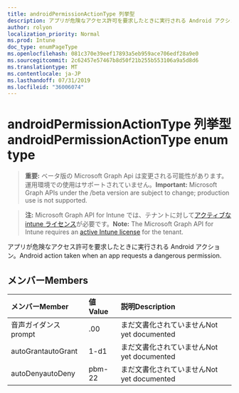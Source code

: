 ```yaml
---
title: androidPermissionActionType 列挙型
description: アプリが危険なアクセス許可を要求したときに実行される Android アクション。
author: rolyon
localization_priority: Normal
ms.prod: Intune
doc_type: enumPageType
ms.openlocfilehash: 081c370e39eef17893a5eb959ace706edf28a9e0
ms.sourcegitcommit: 2c62457e57467b8d50f21b255b553106a9a5d8d6
ms.translationtype: MT
ms.contentlocale: ja-JP
ms.lasthandoff: 07/31/2019
ms.locfileid: "36006074"
---
```

# <a name="androidpermissionactiontype-enum-type"></a><span data-ttu-id="ded97-103">androidPermissionActionType 列挙型</span><span class="sxs-lookup"><span data-stu-id="ded97-103">androidPermissionActionType enum type</span></span>

> <span data-ttu-id="ded97-104">**重要:** ベータ版の Microsoft Graph Api は変更される可能性があります。運用環境での使用はサポートされていません。</span><span class="sxs-lookup"><span data-stu-id="ded97-104">**Important:** Microsoft Graph APIs under the /beta version are subject to change; production use is not supported.</span></span>

> <span data-ttu-id="ded97-105">**注:** Microsoft Graph API for Intune では、テナントに対して[アクティブな intune ライセンス](https://go.microsoft.com/fwlink/?linkid=839381)が必要です。</span><span class="sxs-lookup"><span data-stu-id="ded97-105">**Note:** The Microsoft Graph API for Intune requires an [active Intune license](https://go.microsoft.com/fwlink/?linkid=839381) for the tenant.</span></span>

<span data-ttu-id="ded97-106">アプリが危険なアクセス許可を要求したときに実行される Android アクション。</span><span class="sxs-lookup"><span data-stu-id="ded97-106">Android action taken when an app requests a dangerous permission.</span></span>

## <a name="members"></a><span data-ttu-id="ded97-107">メンバー</span><span class="sxs-lookup"><span data-stu-id="ded97-107">Members</span></span>
|<span data-ttu-id="ded97-108">メンバー</span><span class="sxs-lookup"><span data-stu-id="ded97-108">Member</span></span>|<span data-ttu-id="ded97-109">値</span><span class="sxs-lookup"><span data-stu-id="ded97-109">Value</span></span>|<span data-ttu-id="ded97-110">説明</span><span class="sxs-lookup"><span data-stu-id="ded97-110">Description</span></span>|
|:---|:---|:---|
|<span data-ttu-id="ded97-111">音声ガイダンス</span><span class="sxs-lookup"><span data-stu-id="ded97-111">prompt</span></span>|<span data-ttu-id="ded97-112">.0</span><span class="sxs-lookup"><span data-stu-id="ded97-112">0</span></span>|<span data-ttu-id="ded97-113">まだ文書化されていません</span><span class="sxs-lookup"><span data-stu-id="ded97-113">Not yet documented</span></span>|
|<span data-ttu-id="ded97-114">autoGrant</span><span class="sxs-lookup"><span data-stu-id="ded97-114">autoGrant</span></span>|<span data-ttu-id="ded97-115">1-d</span><span class="sxs-lookup"><span data-stu-id="ded97-115">1</span></span>|<span data-ttu-id="ded97-116">まだ文書化されていません</span><span class="sxs-lookup"><span data-stu-id="ded97-116">Not yet documented</span></span>|
|<span data-ttu-id="ded97-117">autoDeny</span><span class="sxs-lookup"><span data-stu-id="ded97-117">autoDeny</span></span>|<span data-ttu-id="ded97-118">pbm-2</span><span class="sxs-lookup"><span data-stu-id="ded97-118">2</span></span>|<span data-ttu-id="ded97-119">まだ文書化されていません</span><span class="sxs-lookup"><span data-stu-id="ded97-119">Not yet documented</span></span>|





